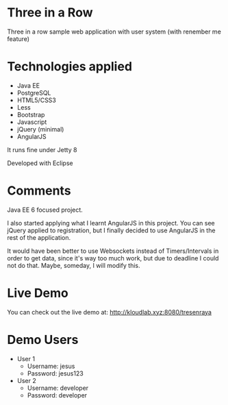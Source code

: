 # Three in a Row
Three in a row sample web application with user system (with renember me feature)

# Technologies applied
* Java EE
* PostgreSQL
* HTML5/CSS3
* Less
* Bootstrap
* Javascript
* jQuery (minimal)
* AngularJS

It runs fine under Jetty 8

Developed with Eclipse

# Comments
Java EE 6 focused project.

I also started applying what I learnt AngularJS in this project. You can see jQuery applied to registration, but I finally decided to use AngularJS in the rest of the application.

It would have been better to use Websockets instead of Timers/Intervals in order to get data, since it's way too much work, but due to deadline I could not do that. Maybe, someday, I will modify this.

# Live Demo

You can check out the live demo at: http://kloudlab.xyz:8080/tresenraya

# Demo Users

<ul>
<li>User 1
<ul>
<li>Username: jesus
<li>Password: jesus123
</ul>
<li>User 2
<ul>
<li>Username: developer
<li>Password: developer
</ul>
</ul>

